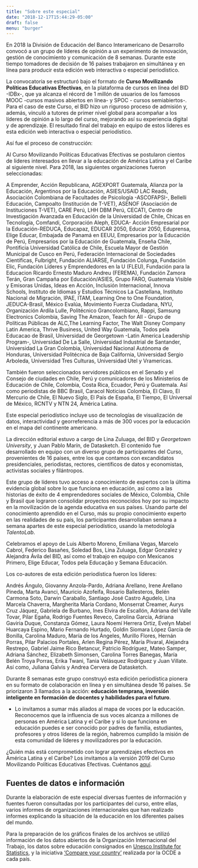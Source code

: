 ```yaml
---
title: "Sobre este especial"
date: "2018-12-17T15:44:29-05:00"
draft: false
menu: "burger"
---
```


En 2018 la División de Educación del Banco Interamericano de Desarrollo convocó a un grupo de líderes de opinión a un experimento de innovación, gestión de conocimiento y comunicación de 8 semanas. Durante este tiempo tomadores de decisión de 16 países trabajaron en simultánea y en línea para producir esta edición web interactiva o especial periodístico.

La convocatoria se estructuró bajo el formato de **Curso Movilizando Políticas Educativas Efectivas**, en la plataforma de cursos en línea del BID -IDBx-, que ya alcanza el récord de 1 millón de usuarios de los famosos MOOC -cursos masivos abiertos en línea- y SPOC - cursos semiabiertos-.  Para el caso de este Curso, el BID hizo un riguroso proceso de admisión y, además, vinculó a tutores de primer nivel global para acompañar a los líderes de opinión a lo largo del curso, mejorando así su experiencia digital y de aprendizaje. El resultado final del trabajo en equipo de estos líderes es esta edición web interactiva o especial periodístico.

Así fue el proceso de construcción:

Al Curso Movilizando Políticas Educativas Efectivas se postularon cientos de líderes interesados en llevar a la educación de América Latina y el Caribe al siguiente nivel.  Para 2018, las siguientes organizaciones fueron seleccionadas:

  A Emprender, Acción Republicana, AGEXPORT Guatemala, Alianza por la Educación, Argentinos por la Educación, ASIES/USAID LAC Reads, Asociación Colombiana de Facultades de Psicología -ASCOFAPSI-, Bellelli Educación, Campoalto (Institución de T-VET), ASENOF (Asociación de Instituciones T-VET), CARE Perú, LHH DBM Perú, CECATI, Centro de Investigación Avanzada en Educación de la Universidad de Chile, Chicas en Tecnología, Comfandi, Corporación Aleph, EDUCA- Acción Empresarial por la Educación-REDUCA, Educapaz, EDUCAR 2050, Educar 2050, Eduprensa, Elige Educar, Embajada de Panamá en EEUU, Empresarios por la Educación de Perú, Empresarios por la Educación de Guatemala, Enseña Chile, Pontificia Universidad Católica de Chile, Escuela Mayor de Gestión Municipal de Cusco en Perú, Federación Internacional de Sociedades Científicas, Fulbright, Fundación ALIARSE, Fundación Colunga, Fundación Elic, Fundación Líderes y Emprendedores en la U (FLEU), Fundación para la Educacion Ricardo Ernesto Maduro Andreu (FEREMA), Fundación Zamora Terán, Gran Campaña por Educación/ASIES, Grupo FARO, Guatemala Visible y Emisoras Unidas, Ideas en Acción, Inclusión Internacional, Innova Schools, Instituto de Idiomas y Estudios Técnicos La Castellana, Instituto Nacional de Migración, IPAE, ITAM, Learning One to One Foundation, JEDUCA-Brasil, México Evalúa, Movimiento Fuerza Ciudadana, NYU, Organización Ardila Lulle, Politécnico Grancolombiano, Rappi, Samsung Electronics Colombia, Saving The Amazon, Teach for All - Grupo de Políticas Públicas de ALC,The Learning Factor, The Walt Disney Company Latin America, Thrive Business, United Way Guatemala, Todos pela Educacao de Brasil, Universidad de Georgetown -Latin America Leadership Program-, Universidad De La Salle, Universidad Industrial de Santander, Universidad La Gran Colombia, Universidad Nacional Autónoma de Honduras, Universidad Politécnica de Baja California, Universidad Sergio Arboleda, Universidad Tres Culturas, Universidad Utel y Vramericas.

También fueron seleccionados servidores públicos en el Senado y el Consejo de ciudades en Chile, Perú y comunicadores de los Ministerios de Educación de Chile, Colombia, Costa Rica, Ecuador, Perú y Guatemala. Así como periodistas de BBC Brasil, Caracol Noticias Colombia, El Clavo, El Mercurio de Chile, El Nuevo Siglo, El País de España, El Tiempo, El Universal de México, RCNTV y NTN 24, América Latina.

Este especial periodístico incluye uso de tecnologías de visualización de datos, interactividad y georreferencia a más de 300 voces por la educación en el mapa del continente americano.

La dirección editorial estuvo a cargo de Lina Zuluaga, del BID y _Georgetown University_, y Juan Pablo Marín, de Datasketch. El contenido fue desarrollado en equipo con un diverso grupo de participantes del Curso, provenientes de 16 países, entre los que contamos con excandidatos presidenciales, periodistas, rectores, científicos de datos y economistas, activistas sociales y filántropos.

Este grupo de líderes tuvo acceso a conocimiento de expertos con la última evidencia global sobre lo que funciona en educación, así como a las historias de éxito de 4 emprendedores sociales de México, Colombia, Chile y Brasil que lograron consolidar proyectos reconocidos hoy por su impacto en la movilización de la agenda educativa en sus países. Usando parte del conocimiento aprendido en el Curso, más su propio conocimiento experto en las realidades de su país, los participantes desarrollaban semana a semana apartes de este especial periodístico, usando la metodología _TalentoLab_.

Celebramos el apoyo de Luis Alberto Moreno, Emiliana Vegas, Marcelo Cabrol, Federico Basañes, Soledad Bos, Lina Zuluaga, Edgar Gonzalez y Alejandra Ávila del BID, así como el trabajo en equipo con Mexicanos Primero, Elige Educar, Todos pela Educação y Semana Educación.

Los co-autores de esta edición periodística fueron los líderes:

Andrés Ángulo, Giovanny Anzola-Pardo, Adriana Arellano, Irene Arellano Pineda, Marta Avanci, Mauricio Azofeifa, Rosario Ballesteros, Belén Carmona Soto, Darwin Caraballo, Santiago José Castro Agudelo, Lina Marcela Chaverra, Margherita María Cordano, Monserrat Creamer, Aurys Cruz Jáquez, Gabriela de Burbano, Ines Elvira de Escallón, Adriana del Valle Tovar, Pilar Egaña, Rodrigo Fuentes Reveco, Carolina García, Adriana Gaviria Duque, Constanza Gómez, Laura Noemí Herrera Ortiz, Evelyn Mabel Huarcaya Espino, Mario Fernando Hurtado, Goldin Siomara López García de Bonilla, Carolina Maduro, María de los Ángeles, Murillo Flores, Hernán Porras, Pilar Palacios Portales, Arlen Regina Pérez, María Pivaral, Alejandra Restrepo, Gabriel Jaime Rico Betancur, Patricio Rodríguez, Mateo Samper, Adriana Sánchez, Elizabeth Simonsen, Carolina Torres Banegas, María Belén Troya Porras, Erika Twani, Tania Velásquez Rodríguez y Juan Villate. Así como, Juliana Galvis y Andrea Cervera de Datasketch.

Durante 8 semanas este grupo construyó esta edición periodística pionera en su formato de colaboración en línea y en simultánea desde 16 países. Se priorizaron 3 llamados a la acción: **educación temprana, inversión inteligente en formación de docentes y habilidades para el futuro**.

- Lo invitamos a sumar más aliados al mapa de voces por la educación. Reconocemos que la influencia de sus voces alcanza a millones de personas en América Latina y el Caribe y si lo que funciona en educación puedes e ser conocido por padres de familia, estudiantes, profesores y otros líderes de la región, habremos cumplido la misión de esta comunidad de líderes y movilizadores por la educación.

¿Quién más está comprometido con lograr aprendizajes efectivos en América Latina y el Caribe? Los invitamos a la versión 2019 del Curso Movilizando Políticas Educativas Efectivas.  Cuéntanos [aquí](https://docs.google.com/forms/d/1ZerkyboRnFbAgJdakX2ooigezjXRx9izhrArTT0TLBM/prefill).


## Fuentes de datos e información 

Durante la elaboración de este especial diversas fuentes de información y fuentes fueron consultadas por los participantes del curso, entre ellas, varios informes de organizaciones internacionales que han realizado informes explicando la situación de la educación en los diferentes países del mundo. 

Para la preparación de los gráficos finales de los archivos se utilizó información de los datos abiertos de la Organización Internacional del Trabajo, los datos sobre educación consignados en [Unesco Institute for Statistics](http://data.uis.unesco.org/#), y la iniciativa [‘Compare your country’](https://www1.compareyourcountry.org/en) realizada por la OCDE a cada país.

